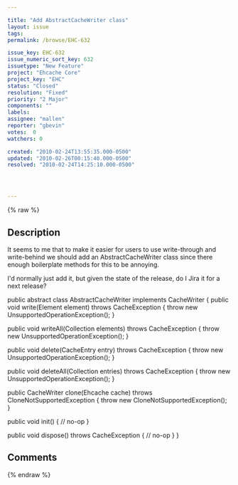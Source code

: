 ```yaml
---

title: "Add AbstractCacheWriter class"
layout: issue
tags: 
permalink: /browse/EHC-632

issue_key: EHC-632
issue_numeric_sort_key: 632
issuetype: "New Feature"
project: "Ehcache Core"
project_key: "EHC"
status: "Closed"
resolution: "Fixed"
priority: "2 Major"
components: ""
labels: 
assignee: "mallen"
reporter: "gbevin"
votes:  0
watchers: 0

created: "2010-02-24T13:55:35.000-0500"
updated: "2010-02-26T00:15:40.000-0500"
resolved: "2010-02-24T14:25:10.000-0500"




---
```


{% raw %}

## Description

<div markdown="1" class="description">

It seems to me that to make it easier for users to use write-through and write-behind we should add an AbstractCacheWriter class since there enough boilerplate methods for this to be annoying.

I'd normally just add it, but given the state of the release, do I Jira it for a next release?

public abstract class AbstractCacheWriter implements CacheWriter \{
 public void write(Element element) throws CacheException \{
   throw new UnsupportedOperationException();
 \}

 public void writeAll(Collection<Element> elements) throws CacheException \{
   throw new UnsupportedOperationException();
 \}

 public void delete(CacheEntry entry) throws CacheException \{
   throw new UnsupportedOperationException();
 \}

 public void deleteAll(Collection<CacheEntry> entries) throws CacheException \{
   throw new UnsupportedOperationException();
 \}

 public CacheWriter clone(Ehcache cache) throws CloneNotSupportedException \{
   throw new CloneNotSupportedException();
 \}

 public void init() \{
   // no-op
 \}

 public void dispose() throws CacheException \{
   // no-op
 \}
\}


</div>

## Comments



{% endraw %}

